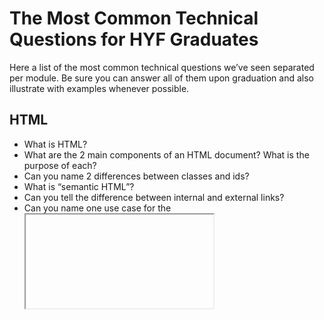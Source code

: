 # The Most Common Technical Questions for HYF Graduates

Here a list of the most common technical questions we’ve seen separated per module. Be sure you can answer all of them upon graduation and also illustrate with examples whenever possible.

## HTML

- What is HTML?<br>
- What are the 2 main components of an HTML document? What is the purpose of each?<br>
- Can you name 2 differences between classes and ids?<br>
- What is “semantic HTML”?<br>
- Can you tell the difference between internal and external links?<br>
- Can you name one use case for the <iframe /> tag?<br>
- What is the DOM?<br>

## CSS

- What is CSS?
- Name and explain the 3 different ways of injecting CSS into a HTML document.
- What is the meaning of the C (cascading) in CSS?
- Explain the “box model”.
- What is your favourite CSS framework and why?
- Give 2 reasons why you would use a CSS framework over custom CSS.
- What is flexbox?
- How do CSS variables work?
- What are pseudo-classes? Give 2 examples.
- How can you make a webpage “responsive”?

## Javascript

- Using JavaScript, how do we insert text into an HTML \“<div>”\ element with an “id” of “target"?
- Name two ways of accessing “properties” on an object
- What is “asynchronicity” and what’s one way in JavaScript how we can introduce it into our application?
- What is AJAX?
- Can you tell the difference between Promises and await/async?
- How do Promises relate to callbacks?
- What are closures? What’s their purpose?
- What are the common methods to select DOM elements with?
- How does the event loop work?
- What is an anonymous function?
- What is the “window” object?
- How does form validation work?

## Node.js

- What is REST?
- Describe the client-server model
- What is an API?
- Name some commonly used HTTP methods. What they are used for?
- In which data format is do client requests come?
- What’s an endpoint?
- How do you know if a web server is running?
- What is CORS?

## MySQL

- What is MySQL?
- Explain the difference between SQL and MySQL
- What is meant by “relational” database?
- Could you give an example of a database entity and how it could be expressed in a table?

## React

- What is React.js?
- Name 2 important core concepts within React.
- How does state management work within React?
- What is “component lifecycle”?
- How are click events handled?
- What is prop drilling?

## Graduation Project (Coming Soon!)
